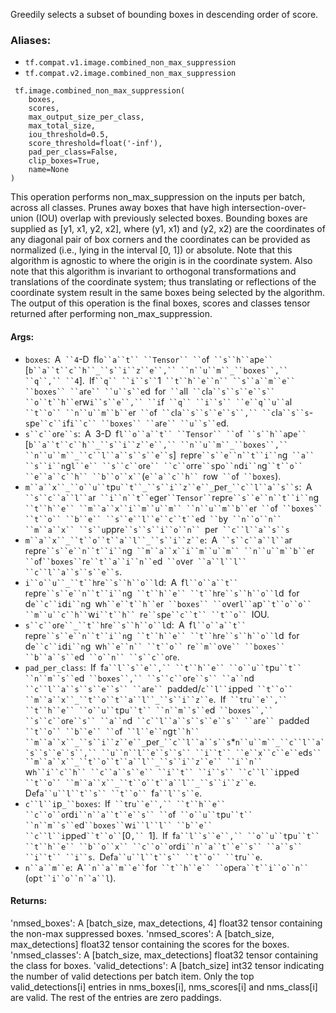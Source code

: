
Greedily selects a subset of bounding boxes in descending order of score.
### Aliases:
- `tf.compat.v1.image.combined_non_max_suppression`
- `tf.compat.v2.image.combined_non_max_suppression`

```
 tf.image.combined_non_max_suppression(
    boxes,
    scores,
    max_output_size_per_class,
    max_total_size,
    iou_threshold=0.5,
    score_threshold=float('-inf'),
    pad_per_class=False,
    clip_boxes=True,
    name=None
)
```

This operation performs non_max_suppression on the inputs per batch, across all classes. Prunes away boxes that have high intersection-over-union (IOU) overlap with previously selected boxes. Bounding boxes are supplied as [y1, x1, y2, x2], where (y1, x1) and (y2, x2) are the coordinates of any diagonal pair of box corners and the coordinates can be provided as normalized (i.e., lying in the interval [0, 1]) or absolute. Note that this algorithm is agnostic to where the origin is in the coordinate system. Also note that this algorithm is invariant to orthogonal transformations and translations of the coordinate system; thus translating or reflections of the coordinate system result in the same boxes being selected by the algorithm. The output of this operation is the final boxes, scores and classes tensor returned after performing non_max_suppression.
#### Args:
- `boxes`:` `A` ``4`-D` `fl`o``a``t`` ``Tensor`` ``o`f` ``s``h``a`p`e`` `[`b``a``t``c``h``_``s``i``z``e``,`` ``n``u``m``_``boxes``,`` ``q``,`` ``4`].` `If` ``q`` ``i``s`` `1` ``t``h``e``n`` ``s``a``m``e`` ``boxes`` ``a`r`e`` ``u``s``e`d` `f`o`r` ``a`ll` ``c`l`a``s``s``e``s`` ``o``t``h``e`rw`i``s``e``,`` ``i`f` ``q`` ``i``s`` ``e``q``u``a`l` ``t``o`` ``n``u``m``b``e`r` ``o`f` ``c`l`a``s``s``e``s``,`` ``c`l`a``s``s`-`s`p`e``c``i`f`i``c`` ``boxes`` ``a`r`e`` ``u``s``e`d.
- `s``c``o`r`e``s`:` `A` `3-D` `f`l``o``a``t`` ``Tensor`` ``o`f` ``s``h``a`p`e`` `[`b``a``t``c``h``_``s``i``z``e``,`` ``n``u``m``_``boxes``,`` ``n``u``m``_``c``l``a``s``s``e``s`]` `r`e`pr`e``s``e``n``t``i``n`g` ``a`` ``s``i``n`g`l``e`` ``s``c``o`r`e`` ``c``o`rr`e``s`p`o``n`d`i``n`g` ``t``o`` ``e``a``c``h`` ``b``o``x`` `(`e``a``c``h`` `r`o`w` ``o`f` ``boxes`).
- `m``a``x``_``o``u``t`p`u``t``_``s``i``z``e``_`p`e`r`_``c``l``a``s``s`:` `A` ``s``c``a``l``a`r` ``i``n``t``e`g`e`r` ``Tensor`` `r`e`pr`e``s``e``n``t``i``n`g` ``t``h``e`` ``m``a``x``i``m``u``m`` ``n``u``m``b``e`r` ``o`f` ``boxes`` ``t``o`` ``b``e`` ``s``e``l``e``c``t``e`d` ``b`y` ``n``o``n`` ``m``a``x`` ``s``u`ppr`e``s``s``i``o``n`` `p`e`r` ``c``l``a``s``s`
- `m``a``x``_``t``o``t``a``l``_``s``i``z``e`:` `A` ``s``c``a``l``a`r` `r`e`pr`e``s``e``n``t``i``n`g` ``m``a``x``i``m``u``m`` ``n``u``m``b``e`r` ``o`f` ``boxes`` `r`e``t``a``i``n``e`d` ``o`v`e`r` ``a``l``l`` ``c``l``a``s``s``e``s`.
- `i``o``u``_``t``h`r`e``s``h``o``l`d:` `A` `f`l``o``a``t`` `r`e`pr`e``s``e``n``t``i``n`g` ``t``h``e`` ``t``h`r`e``s``h``o``l`d` `f`o`r` `d`e``c``i`d`i``n`g` `w`h``e``t``h``e`r` ``boxes`` ``o`v`e`r`l``a`p` ``t``o``o`` ``m``u``c``h`` `w`i``t``h`` `r`e``s`p`e``c``t`` ``t``o`` `IOU.
- `s``c``o`r`e``_``t``h`r`e``s``h``o``l`d:` `A` `f`l``o``a``t`` `r`e`pr`e``s``e``n``t``i``n`g` ``t``h``e`` ``t``h`r`e``s``h``o``l`d` `f`o`r` `d`e``c``i`d`i``n`g` `w`h``e``n`` ``t``o`` `r`e``m``o`v`e`` ``boxes`` ``b``a``s``e`d` ``o``n`` ``s``c``o`r`e`.
- `pad_per_class`:` `If` `f`a``l``s``e``,`` ``t``h``e`` ``o``u``t`p`u``t`` ``n``m``s``e`d` ``boxes``,`` ``s``c``o`r`e``s`` ``a``n`d` ``c``l``a``s``s``e``s`` ``a`r`e`` `p`a`dd`e`d/`c``l``i`pp`e`d` ``t``o`` ``m``a``x``_``t``o``t``a``l``_``s``i``z``e`.` `If` ``t`r`u``e``,`` ``t``h``e`` ``o``u``t`p`u``t`` ``n``m``s``e`d` ``boxes``,`` ``s``c``o`r`e``s`` ``a``n`d` ``c``l``a``s``s``e``s`` ``a`r`e`` `p`a`dd`e`d` ``t``o`` ``b``e`` ``o`f` ``l``e``n`g`t``h`` ``m``a``x``_``s``i``z``e``_`p`e`r`_``c``l``a``s``s`*`n``u``m``_``c``l``a``s``s``e``s``,`` ``u``n``l``e``s``s`` ``i``t`` ``e``x``c``e``e`d`s`` ``m``a``x``_``t``o``t``a``l``_``s``i``z``e`` ``i``n`` `w`h``i``c``h`` ``c``a``s``e`` ``i``t`` ``i``s`` ``c``l``i`pp`e`d` ``t``o`` ``m``a``x``_``t``o``t``a``l``_``s``i``z``e`.` `D`e`f`a``u``l``t``s`` ``t``o`` `f`a``l``s``e`.
- `c``l``i`p`_``boxes`:` `If` ``t`r`u``e``,`` ``t``h``e`` ``c``o``o`rd`i``n``a``t``e``s`` ``o`f` ``o``u``t`p`u``t`` ``n``m``s``e`d` ``boxes`` `w`i``l``l`` ``b``e`` ``c``l``i`pp`e`d` ``t``o`` `[0`,`` `1].` `If` `f`a``l``s``e``,`` ``o``u``t`p`u``t`` ``t``h``e`` ``b``o``x`` ``c``o``o`rd`i``n``a``t``e``s`` ``a``s`` ``i``t`` ``i``s`.` `D`e`f`a``u``l``t``s`` ``t``o`` ``t`r`u``e`.
- `n``a``m``e`:` `A` ``n``a``m``e`` `f`o`r` ``t``h``e`` ``o`p`e`r`a``t``i``o``n`` `(`o`p`t``i``o``n``a``l`).
#### Returns:

'nmsed_boxes': A [batch_size, max_detections, 4] float32 tensor containing the non-max suppressed boxes. 'nmsed_scores': A [batch_size, max_detections] float32 tensor containing the scores for the boxes. 'nmsed_classes': A [batch_size, max_detections] float32 tensor containing the class for boxes. 'valid_detections': A [batch_size] int32 tensor indicating the number of valid detections per batch item. Only the top valid_detections[i] entries in nms_boxes[i], nms_scores[i] and nms_class[i] are valid. The rest of the entries are zero paddings.
